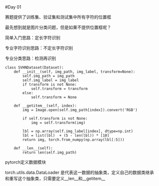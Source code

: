#Day 01

赛题提供了训练集、验证集和测试集中所有字符的位置框

最先想到就是图片分类问题，但是如果不提供位置框呢？

简单入门思路：定长字符识别

专业字符识别思路：不定长字符识别

专业分类思路：检测再识别


```
class SVHNDataset(Dataset):
    def __init__(self, img_path, img_label, transform=None):
        self.img_path = img_path
        self.img_label = img_label 
        if transform is not None:
            self.transform = transform
        else:
            self.transform = None

    def __getitem__(self, index):
        img = Image.open(self.img_path[index]).convert('RGB')

        if self.transform is not None:
            img = self.transform(img)
        
        lbl = np.array(self.img_label[index], dtype=np.int)
        lbl = list(lbl)  + (5 - len(lbl)) * [10]
        return img, torch.from_numpy(np.array(lbl[:5]))

    def __len__(self):
        return len(self.img_path)
```
pytorch定义数据模块 

torch.utils.data.DataLoader 
是代表这一数据的抽象类，定义自己的数据类继承和重写这个抽象类，只需要定义__len__和__getitem__


